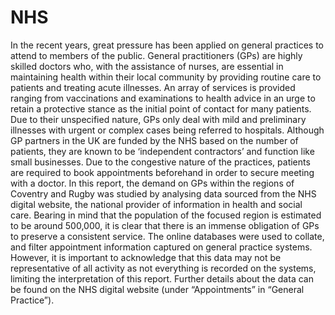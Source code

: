 # NHS

In the recent years, great pressure has been applied on general practices to attend to members of the public.
General practitioners (GPs) are highly skilled doctors who, with the assistance of nurses, are essential in
maintaining health within their local community by providing routine care to patients and treating acute
illnesses. An array of services is provided ranging from vaccinations and examinations to health advice in an
urge to retain a protective stance as the initial point of contact for many patients. Due to their unspecified
nature, GPs only deal with mild and preliminary illnesses with urgent or complex cases being referred to
hospitals. Although GP partners in the UK are funded by the NHS based on the number of patients, they
are known to be ‘independent contractors’ and function like small businesses. Due to the congestive nature
of the practices, patients are required to book appointments beforehand in order to secure meeting with a
doctor.
In this report, the demand on GPs within the regions of Coventry and Rugby was studied by analysing
data sourced from the NHS digital website, the national provider of information in health and social care.
Bearing in mind that the population of the focused region is estimated to be around 500,000, it is clear that
there is an immense obligation of GPs to preserve a consistent service. The online databases were used to
collate, and filter appointment information captured on general practice systems. However, it is important
to acknowledge that this data may not be representative of all activity as not everything is recorded on the
systems, limiting the interpretation of this report. Further details about the data can be found on the NHS
digital website (under “Appointments” in “General Practice”).
